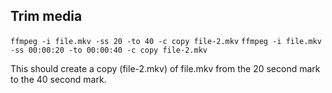 ## Trim media 

`ffmpeg -i file.mkv -ss 20 -to 40 -c copy file-2.mkv`
`ffmpeg -i file.mkv -ss 00:00:20 -to 00:00:40 -c copy file-2.mkv`

This should create a copy (file-2.mkv) of file.mkv from the 20 second mark to the 40 second mark.



